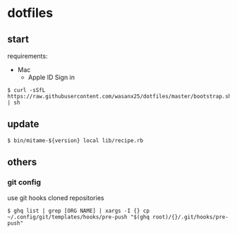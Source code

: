 # dotfiles

## start

requirements:

- Mac
  - Apple ID Sign in

```
$ curl -sSfL https://raw.githubusercontent.com/wasanx25/dotfiles/master/bootstrap.sh | sh
```

## update

```
$ bin/mitame-${version} local lib/recipe.rb
```

## others

### git config

use git hooks cloned repositories

```
$ ghq list | grep [ORG NAME] | xargs -I {} cp ~/.config/git/templates/hooks/pre-push "$(ghq root)/{}/.git/hooks/pre-push"
```
